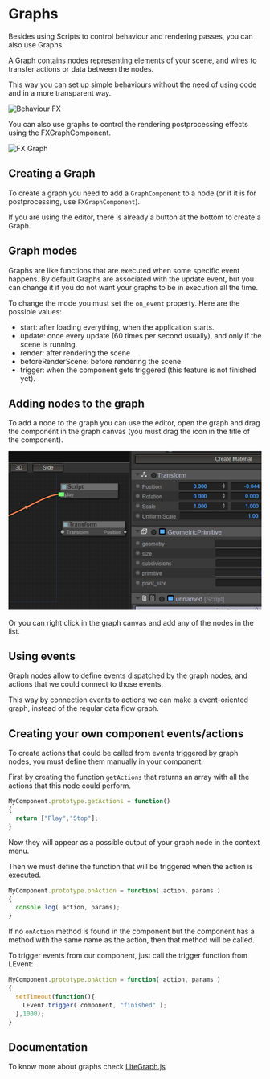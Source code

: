 # Graphs #

Besides using Scripts to control behaviour and rendering passes, you can also use Graphs.

A Graph contains nodes representing elements of your scene, and wires to transfer actions or data between the nodes.

This way you can set up simple behaviours without the need of using code and in a more transparent way.

![Behaviour FX](imgs/example-behaviour-graph.png "Behaviour Graph")

You can also use graphs to control the rendering postprocessing effects using the FXGraphComponent.

![FX Graph](imgs/example-fx-graph.png "FX Graph")

## Creating a Graph

To create a graph you need to add a ```GraphComponent``` to a node (or if it is for postprocessing, use ```FXGraphComponent```).

If you are using the editor, there is already a button at the bottom to create a Graph.

## Graph modes

Graphs are like functions that are executed when some specific event happens. By default Graphs are associated with the update event, but you can change it if you do not want your graphs to be in execution all the time.

To change the mode you must set the ```on_event``` property. Here are the possible values:

- start: after loading everything, when the application starts.
- update: once every update (60 times per second usually), and only if the scene is running.
- render: after rendering the scene
- beforeRenderScene: before rendering the scene
- trigger: when the component gets triggered (this feature is not finished yet).

## Adding nodes to the graph

To add a node to the graph you can use the editor, open the graph and drag the component in the graph canvas (you must drag the icon in the title of the component).

![Graph node creation](imgs/create-graphnode-from-component.gif "Creating a graph node")


Or you can right click in the graph canvas and add any of the nodes in the list.

## Using events

Graph nodes allow to define events dispatched by the graph nodes, and actions that we could connect to those events.

This way by connection events to actions we can make a event-oriented graph, instead of the regular data flow graph.

## Creating your own component events/actions

To create actions that could be called from events triggered by graph nodes, you must define them manually in your component.

First by creating the function ```getActions``` that returns an array with all the actions that this node could perform.

```js
MyComponent.prototype.getActions = function()
{
  return ["Play","Stop"];
}
```

Now they will appear as a possible output of your graph node in the context menu.

Then we must define the function that will be triggered when the action is executed.

```js
MyComponent.prototype.onAction = function( action, params )
{
  console.log( action, params);
}
```

If no ```onAction``` method is found in the component but the component has a method with the same name as the action, then that method will be called.

To trigger events from our component, just call the trigger function from LEvent:

```js
MyComponent.prototype.onAction = function( action, params )
{
  setTimeout(function(){
  	LEvent.trigger( component, "finished" );
  },1000);
}
```

## Documentation

To know more about graphs check [LiteGraph.js](https://github.com/jagenjo/litegraph.js)
